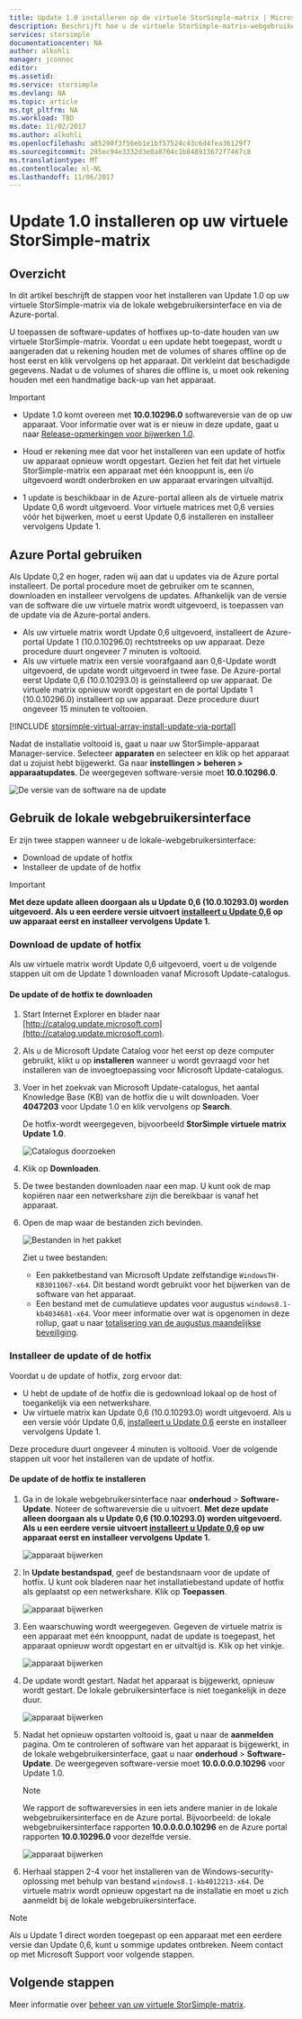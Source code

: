 ```yaml
---
title: Update 1.0 installeren op de virtuele StorSimple-matrix | Microsoft Docs
description: Beschrijft hoe u de virtuele StorSimple-matrix-webgebruikersinterface toepassen van updates via de Azure portal en de hotfix-methode
services: storsimple
documentationcenter: NA
author: alkohli
manager: jconnoc
editor: 
ms.assetid: 
ms.service: storsimple
ms.devlang: NA
ms.topic: article
ms.tgt_pltfrm: NA
ms.workload: TBD
ms.date: 11/02/2017
ms.author: alkohli
ms.openlocfilehash: a85290f3f56eb1e1bf57524c43c6d4fea36129f7
ms.sourcegitcommit: 295ec94e3332d3e0a8704c1b848913672f7467c8
ms.translationtype: MT
ms.contentlocale: nl-NL
ms.lasthandoff: 11/06/2017
---
```

# <a name="install-update-10-on-your-storsimple-virtual-array"></a>Update 1.0 installeren op uw virtuele StorSimple-matrix

## <a name="overview"></a>Overzicht

In dit artikel beschrijft de stappen voor het installeren van Update 1.0 op uw virtuele StorSimple-matrix via de lokale webgebruikersinterface en via de Azure-portal.

U toepassen de software-updates of hotfixes up-to-date houden van uw virtuele StorSimple-matrix. Voordat u een update hebt toegepast, wordt u aangeraden dat u rekening houden met de volumes of shares offline op de host eerst en klik vervolgens op het apparaat. Dit verkleint dat beschadigde gegevens. Nadat u de volumes of shares die offline is, u moet ook rekening houden met een handmatige back-up van het apparaat.

> [!IMPORTANT]
> - Update 1.0 komt overeen met **10.0.10296.0** softwareversie van de op uw apparaat. Voor informatie over wat is er nieuw in deze update, gaat u naar [Release-opmerkingen voor bijwerken 1.0](storsimple-virtual-array-update-1-release-notes.md).
>
> - Houd er rekening mee dat voor het installeren van een update of hotfix uw apparaat opnieuw wordt opgestart. Gezien het feit dat het virtuele StorSimple-matrix een apparaat met één knooppunt is, een i/o uitgevoerd wordt onderbroken en uw apparaat ervaringen uitvaltijd.
>
> - 1 update is beschikbaar in de Azure-portal alleen als de virtuele matrix Update 0,6 wordt uitgevoerd. Voor virtuele matrices met 0,6 versies vóór het bijwerken, moet u eerst Update 0,6 installeren en installeer vervolgens Update 1.

## <a name="use-the-azure-portal"></a>Azure Portal gebruiken

Als Update 0,2 en hoger, raden wij aan dat u updates via de Azure portal installeert. De portal procedure moet de gebruiker om te scannen, downloaden en installeer vervolgens de updates. Afhankelijk van de versie van de software die uw virtuele matrix wordt uitgevoerd, is toepassen van de update via de Azure-portal anders.

 - Als uw virtuele matrix wordt Update 0,6 uitgevoerd, installeert de Azure-portal Update 1 (10.0.10296.0) rechtstreeks op uw apparaat. Deze procedure duurt ongeveer 7 minuten is voltooid.
 - Als uw virtuele matrix een versie voorafgaand aan 0,6-Update wordt uitgevoerd, de update wordt uitgevoerd in twee fase. De Azure-portal eerst Update 0,6 (10.0.10293.0) is geïnstalleerd op uw apparaat. De virtuele matrix opnieuw wordt opgestart en de portal Update 1 (10.0.10296.0) installeert op uw apparaat. Deze procedure duurt ongeveer 15 minuten te voltooien.


[!INCLUDE [storsimple-virtual-array-install-update-via-portal](../../includes/storsimple-virtual-array-install-update-via-portal-1.md)]

Nadat de installatie voltooid is, gaat u naar uw StorSimple-apparaat Manager-service. Selecteer **apparaten** en selecteer en klik op het apparaat dat u zojuist hebt bijgewerkt. Ga naar **instellingen > beheren > apparaatupdates**. De weergegeven software-versie moet **10.0.10296.0**.

![De versie van de software na de update](./media/storsimple-virtual-array-install-update-1/azupdate17m1.png)

## <a name="use-the-local-web-ui"></a>Gebruik de lokale webgebruikersinterface

Er zijn twee stappen wanneer u de lokale-webgebruikersinterface:

* Download de update of hotfix
* Installeer de update of de hotfix

> [!IMPORTANT] 
> **Met deze update alleen doorgaan als u Update 0,6 (10.0.10293.0) worden uitgevoerd. Als u een eerdere versie uitvoert [installeert u Update 0,6](storsimple-virtual-array-install-update-06.md) op uw apparaat eerst en installeer vervolgens Update 1.**

### <a name="download-the-update-or-the-hotfix"></a>Download de update of hotfix

Als uw virtuele matrix wordt Update 0,6 uitgevoerd, voert u de volgende stappen uit om de Update 1 downloaden vanaf Microsoft Update-catalogus.

#### <a name="to-download-the-update-or-the-hotfix"></a>De update of de hotfix te downloaden

1. Start Internet Explorer en blader naar [http://catalog.update.microsoft.com](http://catalog.update.microsoft.com).

2. Als u de Microsoft Update Catalog voor het eerst op deze computer gebruikt, klikt u op **installeren** wanneer u wordt gevraagd voor het installeren van de invoegtoepassing voor Microsoft Update-catalogus.

3. Voer in het zoekvak van Microsoft Update-catalogus, het aantal Knowledge Base (KB) van de hotfix die u wilt downloaden. Voer **4047203** voor Update 1.0 en klik vervolgens op **Search**.
   
    De hotfix-wordt weergegeven, bijvoorbeeld **StorSimple virtuele matrix Update 1.0**.
   
    ![Catalogus doorzoeken](./media/storsimple-virtual-array-install-update-1/download1.png)

4. Klik op **Downloaden**.

5. De twee bestanden downloaden naar een map. U kunt ook de map kopiëren naar een netwerkshare zijn die bereikbaar is vanaf het apparaat.

6. Open de map waar de bestanden zich bevinden.

    ![Bestanden in het pakket](./media/storsimple-virtual-array-install-update-1/update01folder.png)

    Ziet u twee bestanden:
    -  Een pakketbestand van Microsoft Update zelfstandige `WindowsTH-KB3011067-x64`. Dit bestand wordt gebruikt voor het bijwerken van de software van het apparaat.
    - Een bestand met de cumulatieve updates voor augustus `windows8.1-kb4034681-x64`. Voor meer informatie over wat is opgenomen in deze rollup, gaat u naar [totalisering van de augustus maandelijkse beveiliging](https://support.microsoft.com/help/4034681/windows-8-1-windows-server-2012-r2-update-kb40346810).

### <a name="install-the-update-or-the-hotfix"></a>Installeer de update of de hotfix

Voordat u de update of hotfix, zorg ervoor dat:

 - U hebt de update of de hotfix die is gedownload lokaal op de host of toegankelijk via een netwerkshare.
 - Uw virtuele matrix kan Update 0,6 (10.0.10293.0) wordt uitgevoerd. Als u een versie vóór Update 0,6, [installeert u Update 0,6](storsimple-virtual-array-install-update-06.md) eerste en installeer vervolgens Update 1.

Deze procedure duurt ongeveer 4 minuten is voltooid. Voer de volgende stappen uit voor het installeren van de update of hotfix.

#### <a name="to-install-the-update-or-the-hotfix"></a>De update of de hotfix te installeren

1. Ga in de lokale webgebruikersinterface naar **onderhoud** > **Software-Update**. Noteer de softwareversie die u uitvoert. **Met deze update alleen doorgaan als u Update 0,6 (10.0.10293.0) worden uitgevoerd. Als u een eerdere versie uitvoert [installeert u Update 0,6](storsimple-virtual-array-install-update-06.md) op uw apparaat eerst en installeer vervolgens Update 1.**
   
    ![apparaat bijwerken](./media/storsimple-virtual-array-install-update-1/update1m.png)

2. In **Update bestandspad**, geef de bestandsnaam voor de update of hotfix. U kunt ook bladeren naar het installatiebestand update of hotfix als geplaatst op een netwerkshare. Klik op **Toepassen**.
   
    ![apparaat bijwerken](./media/storsimple-virtual-array-install-update-1/update2m.png)

3. Een waarschuwing wordt weergegeven. Gegeven de virtuele matrix is een apparaat met één knooppunt, nadat de update is toegepast, het apparaat opnieuw wordt opgestart en er uitvaltijd is. Klik op het vinkje.
   
   ![apparaat bijwerken](./media/storsimple-virtual-array-install-update-1/update3m.png)

4. De update wordt gestart. Nadat het apparaat is bijgewerkt, opnieuw wordt gestart. De lokale gebruikersinterface is niet toegankelijk in deze duur.
   
    ![apparaat bijwerken](./media/storsimple-virtual-array-install-update-1/update5m.png)

5. Nadat het opnieuw opstarten voltooid is, gaat u naar de **aanmelden** pagina. Om te controleren of software van het apparaat is bijgewerkt, in de lokale webgebruikersinterface, gaat u naar **onderhoud** > **Software-Update**. De weergegeven software-versie moet **10.0.0.0.0.10296** voor Update 1.0.
   
   > [!NOTE]
   > We rapport de softwareversies in een iets andere manier in de lokale webgebruikersinterface en de Azure portal. Bijvoorbeeld: de lokale webgebruikersinterface rapporten **10.0.0.0.0.10296** en de Azure portal rapporten **10.0.10296.0** voor dezelfde versie.
   
    ![apparaat bijwerken](./media/storsimple-virtual-array-install-update-1/update6m.png)

6. Herhaal stappen 2-4 voor het installeren van de Windows-security-oplossing met behulp van bestand `windows8.1-kb4012213-x64`. De virtuele matrix wordt opnieuw opgestart na de installatie en moet u zich aanmeldt bij de lokale webgebruikersinterface.

> [!NOTE]
> Als u Update 1 direct worden toegepast op een apparaat met een eerdere versie dan Update 0,6, kunt u sommige updates ontbreken. Neem contact op met Microsoft Support voor volgende stappen.

## <a name="next-steps"></a>Volgende stappen

Meer informatie over [beheer van uw virtuele StorSimple-matrix](storsimple-ova-web-ui-admin.md).
